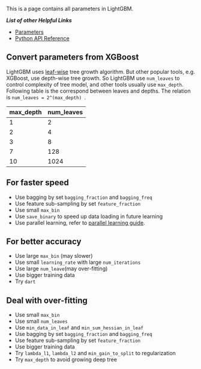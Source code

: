 This is a page contains all parameters in LightGBM.

***List of other Helpful Links***
* [Parameters](./Parameters.md)
* [Python API Reference](./Python-API.md)

## Convert parameters from XGBoost

LightGBM uses [leaf-wise](https://github.com/Microsoft/LightGBM/wiki/Features#optimization-in-accuracy) tree growth algorithm. But other popular tools, e.g. XGBoost, use depth-wise tree growth. So LightGBM use ```num_leaves``` to control complexity of tree model, and other tools usually use ```max_depth```. Following table is the correspond between leaves and depths. The relation is ```num_leaves = 2^(max_depth) ```.

| max_depth | num_leaves |
| --------- | ---------- |
| 1 | 2 |
| 2 | 4 |
| 3 | 8 |
| 7 | 128 |
| 10 | 1024 |   

## For faster speed

* Use bagging by set ```bagging_fraction``` and ```bagging_freq``` 
* Use feature sub-sampling by set ```feature_fraction```
* Use small ```max_bin```
* Use ```save_binary``` to speed up data loading in future learning
* Use parallel learning, refer to [parallel learning guide](./Parallel-Learning-Guide.md).

## For better accuracy

* Use large ```max_bin``` (may slower)
* Use small ```learning_rate``` with large ```num_iterations```
* Use large ```num_leave```(may over-fitting)
* Use bigger training data
* Try ```dart```

## Deal with over-fitting

* Use small ```max_bin```
* Use small ```num_leaves```
* Use ```min_data_in_leaf``` and ```min_sum_hessian_in_leaf```
* Use bagging by set ```bagging_fraction``` and ```bagging_freq``` 
* Use feature sub-sampling by set ```feature_fraction```
* Use bigger training data
* Try ```lambda_l1```, ```lambda_l2``` and ```min_gain_to_split``` to regularization
* Try ```max_depth``` to avoid growing deep tree 

